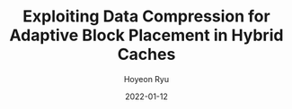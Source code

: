 ---
layout: publication_info  # FIXED! DO NOT CHANGE!
author: "Hoyeon Ryu"   # your name (do not specify the publication authors, please specify publication authors at "pub_authors")
title:  "Exploiting Data Compression for Adaptive Block Placement in Hybrid Caches"  # publication title
date:   2022-01-12  # publication date (not the blog posting date...)

description: |  # provide a brief explanation of your work!
    TBD

params:
    pub_authors:  # publication authors
        - "Beomjun Kim"
        - "Yongtae Kim"
        - "Prashant Nair"
        - "/members/seokin_hong"

    pub_venue: "Electronics 2022"  # full venue name (conference and journal name)

    pub_url: https://www.mdpi.com/2079-9292/11/2/240  # URL to get access to the publication (comment this line if you don't have publicaiton URL)
    pub_thumbnail: "thumbnail.png"  # image of the thumbnail (comment this line if you don't have any thumbnail to reveal)

    pub_abstract: |  # abstract of your publication
        STT-RAM (Spin-Transfer Torque Random Access Memory) appears to be a viable alternative to SRAM-based on-chip caches. Due to its high density and low leakage power, STT-RAM can be used to build massive capacity last-level caches (LLC). Unfortunately, STT-RAM has a much longer write latency and a much greater write energy than SRAM. Researchers developed hybrid caches made up of SRAM and STT-RAM regions to cope with these challenges. In order to store as many write-intensive blocks in the SRAM region as possible in hybrid caches, an intelligent block placement policy is essential. This paper proposes an adaptive block placement framework for hybrid caches that incorporates metadata embedding (ADAM). When a cache block is evicted from the LLC, ADAM embeds metadata (i.e., write intensity) into the block. Metadata embedded in the cache block are then extracted and used to determine the block’s write intensity when it is fetched from main memory. Our research demonstrates that ADAM can enhance performance by 26% (on average) when compared to a baseline block placement scheme.

    pub_keywords:  # keywords of your publication
        - last-level cache
        - hybrid cache
        - non-volatile memory
        - STT-RAM

    # Publication Classes: choose one of the class specified below (see more details at "config.yaml")
    #   - ACC : Accelerator
    #   - MS  : Memory System
    #   - CA  : Computer Architecture
    #   - OS  : Operating Systems
    #   - NDP : Near Data Processing / Processing In Memory
    pub_class: "MS"  # choose any class of the publication
---